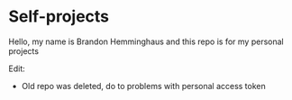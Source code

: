 # Self-projects
Hello, my name is Brandon Hemminghaus and this repo is for my personal projects

Edit:
  - Old repo was deleted, do to problems with personal access token
